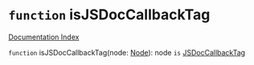 # `function` isJSDocCallbackTag

[Documentation Index](../README.md)

`function` isJSDocCallbackTag(node: [Node](../private.interface.Node/README.md)): node `is` [JSDocCallbackTag](../private.interface.JSDocCallbackTag/README.md)